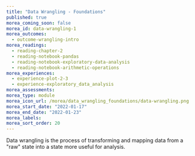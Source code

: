 ```yaml
---
title: "Data Wrangling - Foundations"
published: true
morea_coming_soon: false
morea_id: data-wrangling-1
morea_outcomes:
  - outcome-wrangling-intro
morea_readings:
  - reading-chapter-2
  - reading-notebook-pandas
  - reading-notebook-exploratory-data-analysis
  - reading-notebook-arithmetic-operations
morea_experiences:
  - experience-plot-2-3
  - experience-exploratory_data_analysis
morea_assessments:
morea_type: module
morea_icon_url: /morea/data_wrangling_foundations/data-wrangling.png
morea_start_date: "2022-01-17"
morea_end_date: "2022-01-23"
morea_labels:
morea_sort_order: 20
---
```


Data wrangling is the process of transforming and mapping data from a "raw" state into a state more useful for analysis.
